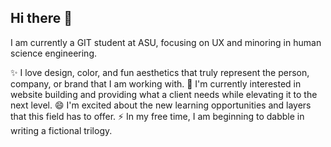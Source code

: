## Hi there 👋

<!--
**along34/along34** is a ✨ _special_ ✨ repository because its `README.md` (this file) appears on your GitHub profile.

Here are some ideas to get you started:

- 🔭 I’m currently working on ...
- 🌱 I’m currently learning ...
- 👯 I’m looking to collaborate on ...
- 🤔 I’m looking for help with ...
- 💬 Ask me about ...
- 📫 How to reach me: ...
- 😄 Pronouns: ...
- ⚡ Fun fact: ...
-->

I am currently a GIT student at ASU, focusing on UX and minoring in human science engineering.

✨ I love design, color, and fun aesthetics that truly represent the person, company, or brand that I am working with.
🌱 I'm currently interested in website building and providing what a client needs while elevating it to the next level.
😄 I'm excited about the new learning opportunities and layers that this field has to offer.
⚡ In my free time, I am beginning to dabble in writing a fictional trilogy.
